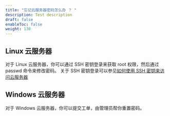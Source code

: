 ```yaml
---
title: "忘记云服务器密码怎么办 ？ "
description: Test description
draft: false
enableToc: false
weight: 130
---
```


## Linux 云服务器

对于 Linux 云服务器，你可以通过 SSH 密钥登录来获取 root 权限，然后通过 passwd 命令来修改密码。 关于 SSH 密钥登录可以参见[如何使用 SSH 密钥来访问云服务器](/compute/ssh/manual/ssh)

## Windows 云服务器

对于 Windows 云服务器，你可以提交工单，由管理员帮你重置密码。



